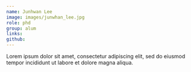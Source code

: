 ```yaml
---
name: Junhwan Lee
image: images/junwhan_lee.jpg
role: phd
group: alum
links:
github: 
---
```


Lorem ipsum dolor sit amet, consectetur adipiscing elit, sed do eiusmod tempor incididunt ut labore et dolore magna aliqua.
